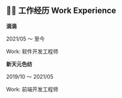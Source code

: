 ## 👨‍💻 工作经历 Work Experience
**滴滴**

2021/05 ～ 至今

Work: 软件开发工程师

**新天元色纺**

2019/10 ～ 2021/05

Work: 前端开发工程师
